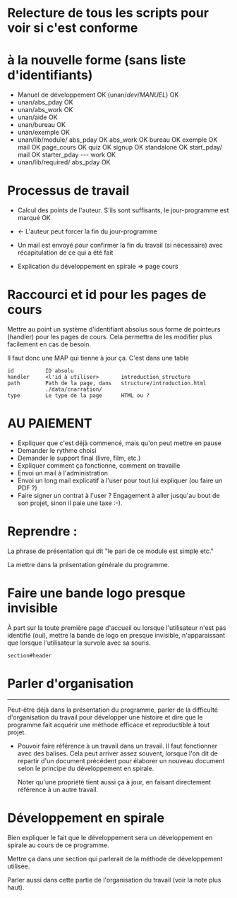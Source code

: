 # Relecture de tous les scripts pour voir si c'est conforme
# à la nouvelle forme (sans liste d'identifiants)

* Manuel de développement OK (unan/_dev_/_MANUEL_)      OK
* unan/abs_pday       OK
* unan/abs_work       OK
* unan/aide           OK
* unan/bureau         OK
* unan/exemple        OK
* unan/lib/module/  abs_pday  OK
                    abs_work  OK
                    bureau    OK
                    exemple   OK
                    mail      OK
                    page_cours  OK
                    quiz        OK
                    signup      OK
                    standalone  OK
                    start_pday/ mail          OK
                                starter_pday  ---
                    work        OK
* unan/lib/required/  abs_pday    OK

# Processus de travail

* Calcul des points de l'auteur.
  S'ils sont suffisants, le jour-programme est marqué OK
* <- L'auteur peut forcer la fin du jour-programme
* Un mail est envoyé pour confirmer la fin du travail (si nécessaire) avec récapitulation de ce qui a été fait

* Explication du développement en spirale => page cours

# Raccourci et id pour les pages de cours

Mettre au point un système d'identifiant absolus sous forme de pointeurs (handler) pour les pages de cours. Cela permettra de les modifier plus facilement en cas de besoin.

Il faut donc une MAP qui tienne à jour ça. C'est dans une table

    id          ID absolu
    handler     <l'id à utiliser>       introduction_structure
    path        Path de la page, dans   structure/introduction.html
                ./data/cnarration/
    type        Le type de la page      HTML ou ?


# AU PAIEMENT

* Expliquer que c'est déjà commencé, mais qu'on peut mettre en pause
* Demander le rythme choisi
* Demander le support final (livre, film, etc.)
* Expliquer comment ça fonctionne, comment on travaille
* Envoi un mail à l'administration
* Envoi un long mail explicatif à l'user pour tout lui expliquer (ou faire un PDF ?)
* Faire signer un contrat à l'user ? Engagement à aller jusqu'au bout de son projet, sinon il paie une taxe :-).



# Reprendre :

La phrase de présentation qui dit "le pari de ce module est simple etc."

La mettre dans la présentation générale du programme.

# Faire une bande logo presque invisible

À part sur la toute première page d'accueil ou lorsque l'utilisateur n'est pas identifié (oui), mettre la bande de logo en presque invisible, n'apparaissant que lorsque l'utilisateur la survole avec sa souris.

    section#header

# Parler d'organisation
------------------------

Peut-être déjà dans la présentation du programme, parler de la difficulté d'organisation du travail pour développer une histoire et dire que le programme fait acquérir une méthode efficace et reproductible à tout projet.


* Pouvoir faire référence à un travail dans un travail.
  Il faut fonctionner avec des balises.
  Cela peut arriver assez souvent, lorsque l'on dit de repartir d'un document précédent pour élaborer un nouveau document selon le principe du développement en spirale.

  Noter qu'une propriété tient aussi ça à jour, en faisant directement référence à un autre travail.

# Développement en spirale

Bien expliquer le fait que le développement sera un développement en spirale au cours de ce programme.

Mettre ça dans une section qui parlerait de la méthode de développement utilisée.

Parler aussi dans cette partie de l'organisation du travail (voir la note plus haut).
